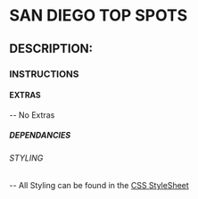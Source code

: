 # SAN DIEGO TOP SPOTS

## **DESCRIPTION:**



### INSTRUCTIONS



#### EXTRAS

-- No Extras

##### DEPENDANCIES

###### STYLING

-- All Styling can be found in the [CSS StyleSheet](styles.css) 
